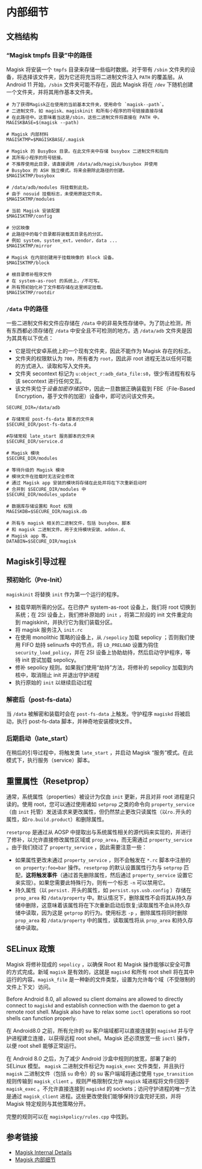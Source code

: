 # 内部细节

## 文档结构

### “Magisk tmpfs 目录”中的路径

Magisk 将安装一个 `tmpfs` 目录来存储一些临时数据。对于带有 `/sbin` 文件夹的设备，将选择该文件夹，因为它还将充当将二进制文件注入 `PATH` 的覆盖层。从 Android 11 开始，`/sbin` 文件夹可能不存在，因此 Magisk 将在 `/dev` 下随机创建一个文件夹，并将其用作基本文件夹。

``` shell
# 为了获得Magisk正在使用的当前基本文件夹，使用命令 `magisk--path`。
# 二进制文件，如 magisk、magiskinit 和所有小程序的符号链接直接存储
# 在此路径中。这意味着当这是/sbin，这些二进制文件将直接在 PATH 中。
MAGISKBASE=$(magisk --path)

# Magisk 内部材料
MAGISKTMP=$MAGISKBASE/.magisk

# Magisk 的 BusyBox 目录。在此文件夹中存储 busybox 二进制文件和指向
# 其所有小程序的符号链接。
# 不推荐使用此目录，请直接调用 /data/adb/magisk/busybox 并使用
# Busybox 的 ASH 独立模式。将来会删除此路径的创建。
$MAGISKTMP/busybox

# /data/adb/modules 将挂载到此处。
# 由于 nosuid 挂载标志，未使用原始文件夹。
$MAGISKTMP/modules

# 当前 Magisk 安装配置
$MAGISKTMP/config

# 分区映像
# 此路径中的每个目录都将装载其目录名的分区。
# 例如 system，system_ext，vendor，data ...
$MAGISKTMP/mirror

# Magisk 在内部创建用于挂载映像的 Block 设备。
$MAGISKTMP/block

# 根目录修补程序文件
# 在 system-as-root 的系统上，/不可写。
# 所有预初始化补丁文件都存储在这里绑定挂载。
$MAGISKTMP/rootdir
```

### `/data` 中的路径

一些二进制文件和文件应存储在 `/data` 中的非易失性存储中。为了防止检测，所有东西都必须存储在 `/data` 中安全且不可检测的地方。选 `/data/adb` 文件夹是因为其具有以下优点：

- 它是现代安卓系统上的一个现有文件夹，因此不能作为 Magisk 存在的标志。
- 文件夹的权限默认为 `700`，所有者为 `root`，因此非 root 进程无法以任何可能的方式进入、读取和写入文件夹。
- 文件夹 secontext 标记为  `u:object_r:adb_data_file:s0`，很少有进程有权与该 secontext 进行任何交互。
- 该文件夹位于*设备加密存储区*中，因此一旦数据正确装载到 FBE（File-Based Encryption，基于文件的加密）设备中，即可访问该文件夹。

``` shell
SECURE_DIR=/data/adb

# 存储常规 post-fs-data 脚本的文件夹
$SECURE_DIR/post-fs-data.d

#存储常规 late_start 服务脚本的文件夹
$SECURE_DIR/service.d

# Magisk 模块
$SECURE_DIR/modules

# 等待升级的 Magisk 模块
# 模块文件在挂载时无法安全修改
# 通过 Magisk app 安装的模块将存储在此处并将在下次重新启动时
# 合并到 $SECURE_DIR/modules 中
$SECURE_DIR/modules_update

# 数据库存储设置和 Root 权限
MAGISKDB=$SECURE_DIR/magisk.db

# 所有与 magisk 相关的二进制文件，包括 busybox、脚本
# 和 magisk 二进制文件。用于支持模块安装、addon.d、 
# Magisk app 等。
DATABIN=$SECURE_DIR/magisk

```

## Magisk引导过程

### 预初始化（Pre-Init）

`magiskinit` 将替换 `init` 作为第一个运行的程序。

- 挂载早期所需的分区。在已停产 system-as-root 设备上，我们将 root 切换到系统；在 2SI 设备上，我们修补原始的 `init` ，将第二阶段的 init 文件重定向到 magiskinit，并执行它为我们装载分区。
- 将 magisk 服务注入 `init.rc`
- 在使用 monolithic 策略的设备上，从 `/sepolicy` 加载 sepolicy ；否则我们使用 FIFO 劫持 selinuxfs 中的节点，将 `LD_PRELOAD` 设置为钩住 `security_load_policy`，并在 2SI 设备上协助劫持，然后启动守护程序，等待 init 尝试加载 sepolicy。
- 修补 sepolicy 规则。如果我们使用“劫持”方法，将修补的 sepolicy 加载到内核中，取消阻止 init 并退出守护进程
- 执行原始的 `init` 以继续启动过程

### 解密后（post-fs-data）

当 `/data` 被解密和装载时会在 `post-fs-data` 上触发。守护程序 `magiskd` 将被启动，执行 post-fs-data 脚本，并神奇地安装模块文件。

### 后期启动（late_start）

在稍后的引导过程中，将触发类 `late_start` ，并启动 Magisk “服务”模式。在此模式下，执行服务（service）脚本。

## 重置属性（Resetprop）

通常，系统属性（properties）被设计为仅由 `init` 更新，并且对非 root 进程是只读的。使用 root，您可以通过使用诸如 `setprop` 之类的命令向 `property_service`（由 `init` 托管）发送请求来更改属性，但仍然禁止更改只读属性（以`ro.`开头的属性，如`ro.build.product`）和删除属性。

`resetprop` 是通过从 AOSP 中提取出与系统属性相关的源代码来实现的，并进行了修补，以允许直接修改属性区域或 `prop_area`，而无需通过 `property_service` 。由于我们绕过了 `property_service` ，因此需要注意一些：

- 如果属性更改未通过 `property_service` ，则不会触发在 `*.rc` 脚本中注册的`on property:foo=bar` 操作。`resetprop` 的默认设置属性行为与 `setprop` 匹配，**这将触发事件**（通过首先删除属性，然后通过 `property_service` 设置它来实现）。如果您需要此特殊行为，则有一个标志 `-n` 可以禁用它。
- 持久属性（以 `persist.` 开头的属性，如 `persist.sys.usb.config` ）存储在 `prop_area` 和 `/data/property` 中。默认情况下，删除属性不会将其从持久存储中删除，这意味着该属性将在下次重新启动后恢复;读取属性不会从持久存储中读取，因为这是 `getprop` 的行为。使用标志 `-p` ，删除属性将同时删除 `prop_area` 和 `/data/property` 中的属性，读取属性将从 `prop_area` 和持久存储中读取。

## SELinux 政策

Magisk 将修补现成的 `sepolicy` ，以确保 Root 和 Magisk 操作能够以安全可靠的方式完成。新域 `magisk` 是有效的，这就是 `magiskd` 和所有 root shell 将在其中运行的内容。`magisk_file` 是一种新的文件类型，设置为允许每个域（不受限制的文件上下文）访问。

Before Android 8.0, all allowed su client domains are allowed to directly connect to `magiskd` and establish connection with the daemon to get a remote root shell. Magisk also have to relax some `ioctl` operations so root shells can function properly.

在 Android8.0 之前，所有允许的 su 客户端域都可以直接连接到 `magiskd` 并与守护进程建立连接，以获得远程 root shell。Magisk 还必须放宽一些 `ioctl` 操作，以便 root shell 能够正常运行。

在 Android 8.0 之后，为了减少 Android 沙盒中规则的放宽，部署了新的 SELinux 模型。 `magisk`  二进制文件标记为 `magisk_exec` 文件类型，并且执行 `magisk` 二进制文件（包括 `su` 命令）的 su 客户端域将通过使用 `type_transition` 规则传输到 `magisk_client` 。规则严格限制仅允许 `magisk` 域进程将文件归因于 `magisk_exec` 。不允许直接连接到 `magiskd` 的 sockets；访问守护进程的唯一方法是通过 `magisk_client` 进程。这些更改使我们能够保持沙盒完好无损，并将 Magisk 特定规则与其他策略分开。

完整的规则可以在 `magiskpolicy/rules.cpp` 中找到。

## 参考链接
* [Magisk Internal Details](https://topjohnwu.github.io/Magisk/details.html)
* [Magisk 内部细节](https://e7kmbb.github.io/Magisk/details.html)
